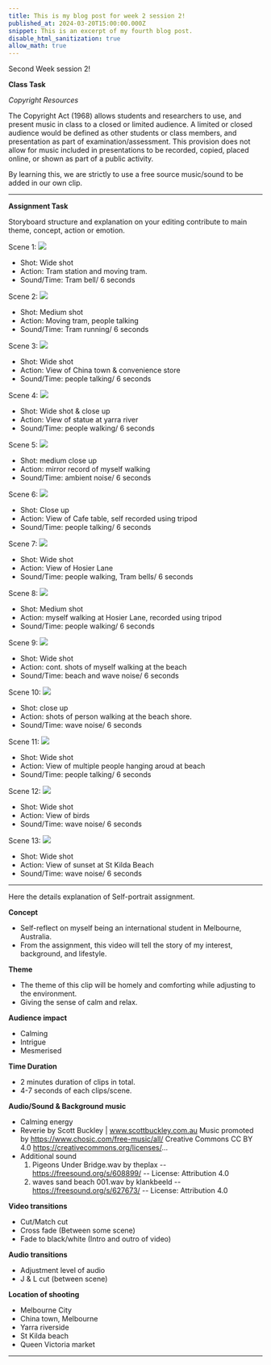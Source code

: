 ```yaml
---
title: This is my blog post for week 2 session 2!
published_at: 2024-03-20T15:00:00.000Z
snippet: This is an excerpt of my fourth blog post.
disable_html_sanitization: true
allow_math: true
---
```


Second Week session 2!

**Class Task**

*Copyright Resources*

The Copyright Act (1968) allows students and researchers to use, and present music in class to a closed or limited audience. A limited or closed audience would be defined as other students or class members, and presentation as part of examination/assessment. This provision does not allow for music included in presentations to be recorded, copied, placed online, or shown as part of a public activity.

By learning this, we are strictly to use a free source music/sound to be added in our own clip.

---

**Assignment Task**

Storyboard structure and explanation on your editing contribute to main theme, concept, action or emotion.

Scene 1:
![](/images/week2s2/Stb_01.jpg)
- Shot: Wide shot
- Action: Tram station and moving tram.
- Sound/Time: Tram bell/ 6 seconds

Scene 2:
![](/images/week2s2/Stb_02.jpg)
- Shot: Medium shot
- Action: Moving tram, people talking
- Sound/Time: Tram running/ 6 seconds

Scene 3:
![](/images/week2s2/Stb_03.jpg)
- Shot: Wide shot
- Action: View of China town & convenience store
- Sound/Time: people talking/ 6 seconds

Scene 4:
![](/images/week2s2/Stb_04.jpg)
- Shot: Wide shot & close up
- Action: View of statue at yarra river
- Sound/Time: people walking/ 6 seconds

Scene 5:
![](/images/week2s2/Stb_05.jpg)
- Shot: medium close up
- Action: mirror record of myself walking
- Sound/Time: ambient noise/ 6 seconds

Scene 6:
![](/images/week2s2/Stb_06.jpg)
- Shot: Close up
- Action: View of Cafe table, self recorded using tripod
- Sound/Time: people talking/ 6 seconds

Scene 7:
![](/images/week2s2/Stb_07.jpg)
- Shot: Wide shot
- Action: View of Hosier Lane
- Sound/Time: people walking, Tram bells/ 6 seconds

Scene 8:
![](/images/week2s2/Stb_08.jpg)
- Shot: Medium shot
- Action: myself walking at Hosier Lane, recorded using tripod
- Sound/Time: people walking/ 6 seconds

Scene 9:
![](/images/week2s2/Stb_09.jpg)
- Shot: Wide shot
- Action: cont. shots of myself walking at the beach
- Sound/Time: beach and wave noise/ 6 seconds

Scene 10:
![](/images/week2s2/Stb_10.jpg)
- Shot: close up
- Action: shots of person walking at the beach shore.
- Sound/Time: wave noise/ 6 seconds

Scene 11:
![](/images/week2s2/Stb_11.jpg)
- Shot: Wide shot
- Action: View of multiple people hanging aroud at beach
- Sound/Time: people talking/ 6 seconds

Scene 12:
![](/images/week2s2/Stb_12.jpg)
- Shot: Wide shot
- Action: View of birds
- Sound/Time: wave noise/ 6 seconds

Scene 13:
![](/images/week2s2/Stb_13.jpg)
- Shot: Wide shot
- Action: View of sunset at St Kilda Beach
- Sound/Time: wave noise/ 6 seconds

---

Here the details explanation of Self-portrait assignment.


**Concept**
- Self-reflect on myself being an international student in Melbourne, Australia.
- From the assignment, this video will tell the story of my interest, background, and lifestyle.

**Theme**
- The theme of this clip will be homely and comforting while adjusting to the environment.
- Giving the sense of calm and relax.

**Audience impact**
- Calming
- Intrigue
- Mesmerised

**Time Duration**
- 2 minutes duration of clips in total.
- 4-7 seconds of each clips/scene.

**Audio/Sound & Background music**
- Calming energy
- Reverie by Scott Buckley | www.scottbuckley.com.au Music promoted by https://www.chosic.com/free-music/all/ Creative Commons CC BY 4.0 https://creativecommons.org/licenses/...
- Additional sound
    1. Pigeons Under Bridge.wav by theplax -- https://freesound.org/s/608899/ -- License: Attribution 4.0
    2. waves sand beach 001.wav by klankbeeld -- https://freesound.org/s/627673/ -- License: Attribution 4.0

**Video transitions**
- Cut/Match cut
- Cross fade (Between some scene)
- Fade to black/white (Intro and outro of video)

**Audio transitions**
- Adjustment level of audio
- J & L cut (between scene)

**Location of shooting**
- Melbourne City
- China town, Melbourne
- Yarra riverside
- St Kilda beach
- Queen Victoria market



---